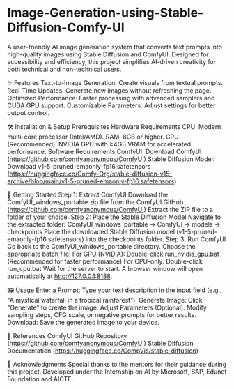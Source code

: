 # Image-Generation-using-Stable-Diffusion-Comfy-UI
A user-friendly AI image generation system that converts text prompts into high-quality images using Stable Diffusion and ComfyUI. Designed for accessibility and efficiency, this project simplifies AI-driven creativity for both technical and non-technical users.

✨ Features
Text-to-Image Generation: Create visuals from textual prompts.
Real-Time Updates: Generate new images without refreshing the page.
Optimized Performance: Faster processing with advanced samplers and CUDA GPU support.
Customizable Parameters: Adjust settings for better output control.

🛠️ Installation & Setup
Prerequisites
Hardware Requirements
CPU: Modern multi-core processor (Intel/AMD).
RAM: 8GB or higher.
GPU (Recommended): NVIDIA GPU with ≥4GB VRAM for accelerated performance.
Software Requirements
ComfyUI: Download ComfyUI (https://github.com/comfyanonymous/ComfyUI)
Stable Diffusion Model: Download v1-5-pruned-emaonly-fp16.safetensors (https://huggingface.co/Comfy-Org/stable-diffusion-v15-archive/blob/main/v1-5-pruned-emaonly-fp16.safetensors)

🚀 Getting Started
Step 1: Extract ComfyUI
Download the ComfyUI_windows_portable.zip file from the ComfyUI GitHub. (https://github.com/comfyanonymous/ComfyUI)
Extract the ZIP file to a folder of your choice.
Step 2: Place the Stable Diffusion Model
Navigate to the extracted folder:
ComfyUI_windows_portable → ComfyUI → models → checkpoints
Place the downloaded Stable Diffusion model (v1-5-pruned-emaonly-fp16.safetensors) into the checkpoints folder.
Step 3: Run ComfyUI
Go back to the ComfyUI_windows_portable directory.
Choose the appropriate batch file:
For GPU (NVIDIA): Double-click run_nvidia_gpu.bat
(Recommended for faster performance)
For CPU-only: Double-click run_cpu.bat
Wait for the server to start. A browser window will open automatically at http://127.0.0.1:8188.

🖼️ Usage
Enter a Prompt: Type your text description in the input field (e.g., "A mystical waterfall in a tropical rainforest").
Generate Image: Click "Generate" to create the image.
Adjust Parameters (Optional): Modify sampling steps, CFG scale, or negative prompts for better results.
Download: Save the generated image to your device.

📜 References
ComfyUI GitHub Repository (https://github.com/comfyanonymous/ComfyUI)
Stable Diffusion Documentation (https://huggingface.co/CompVis/stable-diffusion)

🙏 Acknowledgments
Special thanks to the mentors for their guidance during this project. Developed under the Internship on AI by Microsoft, SAP, Edunet Foundation and AICTE.
